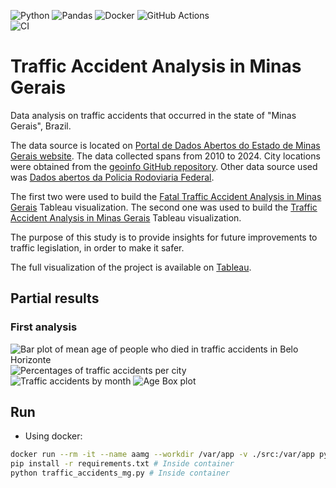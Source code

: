 ![Python](https://img.shields.io/badge/python-3670A0?style=for-the-badge&logo=python&logoColor=ffdd54)
![Pandas](https://img.shields.io/badge/pandas-%23150458.svg?style=for-the-badge&logo=pandas&logoColor=white)
![Docker](https://img.shields.io/badge/docker-%230db7ed.svg?style=for-the-badge&logo=docker&logoColor=white)
![GitHub Actions](https://img.shields.io/badge/github%20actions-%232671E5.svg?style=for-the-badge&logo=githubactions&logoColor=white)
<br>
![CI](https://github.com/vncsmyrnk/traffic-accidents-analysis-mg/actions/workflows/ci.yml/badge.svg)
<br>

# Traffic Accident Analysis in Minas Gerais

Data analysis on traffic accidents that occurred in the state of "Minas Gerais", Brazil.

The data source is located on [Portal de Dados Abertos do Estado de Minas Gerais website](https://dados.mg.gov.br/dataset/dados_acidentes_terrestres/resource/51c9d227-5ac8-44d5-9b8b-fc894df8032a). The data collected spans from 2010 to 2024. City locations were obtained from the [geoinfo GitHub repository](https://github.com/alanwillms/geoinfo). Other data source used was [Dados abertos da Policia Rodoviaria Federal](https://www.gov.br/prf/pt-br/acesso-a-informacao/dados-abertos/dados-abertos-acidentes).

The first two were used to build the [Fatal Traffic Accident Analysis in Minas Gerais](https://public.tableau.com/app/profile/vinicius.mayrink/viz/TrafficAccidentAnalysisinMinasGerais/Dashboard1) Tableau visualization. The second one was used to build the [Traffic Accident Analysis in Minas Gerais]() Tableau visualization.

The purpose of this study is to provide insights for future improvements to traffic legislation, in order to make it safer.

The full visualization of the project is available on [Tableau](https://public.tableau.com/app/profile/vinicius.mayrink/viz/TrafficAccidentAnalysisinMinasGerais/Dashboard1).

## Partial results

### First analysis

![Bar plot of mean age of people who died in traffic accidents in Belo Horizonte](https://github.com/vncsmyrnk/traffic-accidents-analysis-mg/blob/main/src/output/img/fatal-mean_age_per_year_in_bh.png)
<br>
![Percentages of traffic accidents per city](https://github.com/vncsmyrnk/traffic-accidents-analysis-mg/blob/main/src/output/img/fatal-percentages_of_traffic_accidents_per_city.png)
<br>
![Traffic accidents by month](https://github.com/vncsmyrnk/traffic-accidents-analysis-mg/blob/main/src/output/img/fatal-traffic_accidents_by_month_plot.png)
![Age Box plot](https://github.com/vncsmyrnk/traffic-accidents-analysis-mg/blob/main/src/output/img/fatal-age_box_plot.png)

## Run

- Using docker:

```bash
docker run --rm -it --name aamg --workdir /var/app -v ./src:/var/app python:3-alpine sh
pip install -r requirements.txt # Inside container
python traffic_accidents_mg.py # Inside container
```
